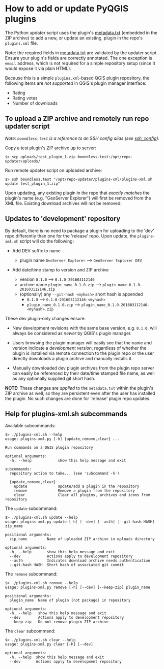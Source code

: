 # How to add or update PyQGIS plugins

The Python updater script uses the plugin's [metadata.txt][md] (embedded in the
ZIP archive) to add a new, or update an existing, plugin in the repo's
`plugins.xml` file.

Note: the required fields in [metadata.txt][md] are validated by the updater
script. Ensure your plugin's fields are correctly annotated. The one exception
is `email` address, which is not required for a simple repository setup (since
it would expose it via plain HTML).

[md]: http://docs.qgis.org/testing/en/docs/pyqgis_developer_cookbook/plugins.html#plugin-metadata

Because this is a simple `plugins.xml`-based QGIS plugin repository, the
following items are _not supported_ in QGIS's plugin manager interface:

- Rating
- Rating votes
- Number of downloads

## To upload a ZIP archive and remotely run repo updater script

_Note: `boundless.test` is a reference to an SSH config alias (see 
[ssh_config][shc])._

[shc]: http://www.openssh.com/manual.html

Copy a test plugin's ZIP archive up to server:

    $> scp uploads/test_plugin_1.zip boundless.test:/opt/repo-updater/uploads/

Run remote updater script on uploaded archive:

    $> ssh boundless.test "/opt/repo-updater/plugins-xml/plugins-xml.sh update test_plugin_1.zip"

Upon updating, any existing plugin in the repo that _exactly
matches_ the plugin's name (e.g. "GeoServer Explorer") will first be removed
from the XML file. Existing download archives will not be removed.

## Updates to 'development' repository

By default, there is no need to package a plugin for uploading to the 'dev' repo
differently than one for the 'release' repo. Upon update, the `plugins-xml.sh`
script will do the following:

* Add DEV suffix to name
  * plugin name `GeoServer Explorer` --> `GeoServer Explorer DEV`

* Add date/time stamp to version and ZIP archive
  * version `0.1.0` --> `0.1.0-201603112146`
  * archive name `plugin_name_0.1.0.zip` --> `plugin_name_0.1.0-201603112146.zip`
  * (optionally) any `--git-hash <myhash>` short hash is appended
    * `0.1.0` --> `0.1.0-201603112146-<myhash>`
    * `plugin_name_0.1.0.zip` --> `plugin_name_0.1.0-201603112146-<myhash>.zip`

These dev plugin-only changes ensure:

* New development revisions with the same base version, e.g. `0.1.0`, will
  always be considered as _newer_ by QGIS's plugin manager.

* Users browsing the plugin manager will easily see that the name and version
  indicate a _development version_, regardless of whether the plugin is
  installed via remote connection to the plugin repo or the user directly
  downloads a plugin archive and manually installs it.

* Manually downloaded dev plugin archives from the plugin repo server can easily
  be referenced by their date/time stamped file name, as well as any optionally
  supplied git short hash.

**NOTE:** These changes are _applied_ to the `metadata.txt` within the plugin's
ZIP archive as well, so they are persistent even after the user has installed
the plugin. No such changes are done for 'release' plugin repo updates.

## Help for plugins-xml.sh subcommands

Available subcommands:

    $> ./plugins-xml.sh --help
    usage: plugins-xml.py [-h] {update,remove,clear} ...
    
    Run commands on a QGIS plugin repository
    
    optional arguments:
      -h, --help            show this help message and exit
    
    subcommands:
      repository action to take... (see 'subcommand -h')
    
      {update,remove,clear}
        update              Update/add a plugin in the repository
        remove              Remove a plugin from the repository
        clear               Clear all plugins, archives and icons from repository

The `update` subcommand:

    $> ./plugins-xml.sh update --help
    usage: plugins-xml.py update [-h] [--dev] [--auth] [--git-hash HASH] zip_name

    positional arguments:
      zip_name         Name of uploaded ZIP archive in uploads directory

    optional arguments:
      -h, --help       show this help message and exit
      --dev            Actions apply to development repository
      --auth           Indicates download archive needs authentication
      --git-hash HASH  Short hash of associated git commit

The `remove` subcommand:

    $> ./plugins-xml.sh remove --help
    usage: plugins-xml.py remove [-h] [--dev] [--keep-zip] plugin_name

    positional arguments:
      plugin_name  Name of plugin (not package) in repository

    optional arguments:
      -h, --help   show this help message and exit
      --dev        Actions apply to development repository
      --keep-zip   Do not remove plugin ZIP archive

The `clear` subcommand:

    $> ./plugins-xml.sh clear --help
    usage: plugins-xml.py clear [-h] [--dev]

    optional arguments:
      -h, --help  show this help message and exit
      --dev       Actions apply to development repository
